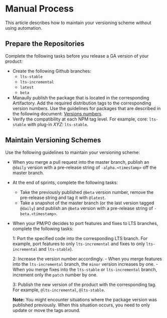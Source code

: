 # Manual Process
This article describes how to maintain your versioning scheme without using automation.

## Prepare the Repositories

Complete the following tasks before you release a GA version of your product:

- Create the following Github branches:
    - `lts-stable`
    - `lts-incremental`
    - `latest`
    - `beta`
- Manaully publish the package that is located in the corresponding Artifactory. Add the required distribution tags to the corresponding version numbers. Use the guidelines for packages that are described in the following document: [Versions numbers](https://docs.google.com/spreadsheets/d/1PsSn1Yvs6L-uh8Y86D9_P5JMbj_2Lv-AOr5BtjXR3H8/edit?usp=sharing).
- Verify the compatibility at each NPM tag level. For example, core: `lts-stable` with plug-in *XYZ*: `lts-stable`.

## Maintain Versioning Schemes

Use the following guidelines to maintain your versioning scheme:

- When you merge a pull request into the master branch, publish an `@daily` version with a pre-release string of `-alpha.<timestamp>` off the master branch.
- At the end of sprints, complete the following tasks:
  - Take the previously published `@beta` version number, remove the pre-release string and tag it with `@latest`.
  - Take a snapshot of the master branch (or the last version tagged `@daily`) and publish an `@beta` version with a pre-release string of `-beta.<timestamp>`.
- When your PM/PO decides to port features and fixes to LTS branches, complete the following tasks:
  
  1: Port the specified code into the corresponding LTS branch. For example, port features to only `lts-incremental` and fixes to only `lts-incremental` and `lts-stable`).
  
  2: Increase the version number accordingly.
        - When you merge features into the `lts-incremental` branch, the `minor` version increases by one.
        - When you merge fixes into the `lts-stable` or `lts-incremental` branch, increment only the `patch` number by one.
  
  3: Publish the new version of the product with the corresponding tag. For example, `@lts-incremental`, `@lts-stable`.
  
  **Note:** You might encounter situations where the package version was published previously. When this situation occurs, you need to only update or move the tags around.